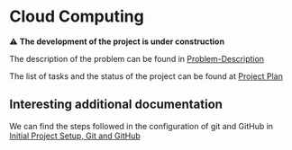 # Cloud Computing

:warning: **The development of the project is under construction**


The description of the problem can be found in [Problem-Description](https://github.com/pepitoenpeligro/CC-Project/blob/master/docs/problem-description.md)


The list of tasks and the status of the project can be found at [Project Plan](https://github.com/pepitoenpeligro/CloudBanking/projects/1)







## Interesting additional documentation 

We can find the steps followed in the configuration of git and GitHub in [Initial Project Setup, Git and GitHub](https://github.com/pepitoenpeligro/CC-Project/blob/master/docs/environmentConfiguration.md)



